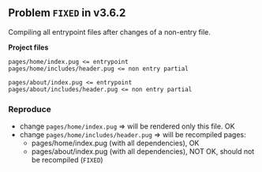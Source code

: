 ## Problem `FIXED` in v3.6.2

Compiling all entrypoint files after changes of a non-entry file.

**Project files**

```
pages/home/index.pug <= entrypoint
pages/home/includes/header.pug <= non entry partial

pages/about/index.pug <= entrypoint
pages/about/includes/header.pug <= non entry partial
```

### Reproduce

- change `pages/home/index.pug` => will be rendered only this file. OK
- change `pages/home/includes/header.pug` => will be recompiled pages:
  - pages/home/index.pug (with all dependencies), OK
  - pages/about/index.pug (with all dependencies), NOT OK, should not be recompiled (`FIXED`)

